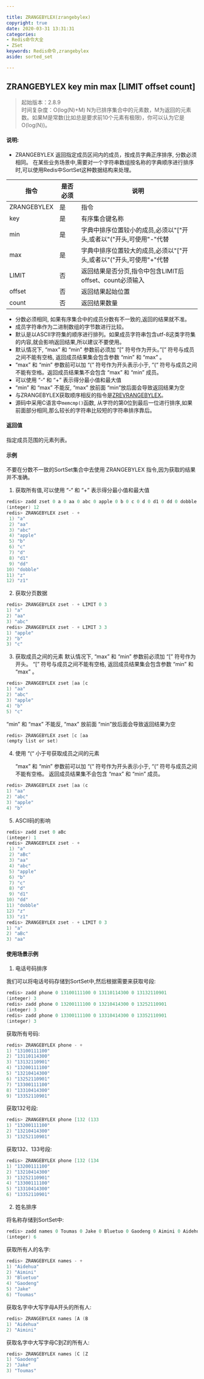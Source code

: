 ```yaml
---

title: ZRANGEBYLEX(zrangebylex)
copyright: true
date: 2020-03-31 13:31:31
categories: 
- Redis命令大全
- ZSet
keywords: Redis命令,zrangebylex
aside: sorted_set

---
```

## ZRANGEBYLEX key min max [LIMIT offset count] 
>起始版本：2.8.9<br/>时间复杂度：O(log(N)+M) N为已排序集合中的元素数，M为返回的元素数。如果M是常数(比如总是要求前10个元素有极限)，你可以认为它是O(log(N))。


#### 说明:
* ZRANGEBYLEX 返回指定成员区间内的成员，按成员字典正序排序, 分数必须相同。 在某些业务场景中,需要对一个字符串数组按名称的字典顺序进行排序时,可以使用Redis中SortSet这种数据结构来处理。

| 指令        | 是否必须 | 说明                                                         |
| ----------- | -------- | ------------------------------------------------------------ |
| ZRANGEBYLEX | 是       | 指令                                                         |
| key         | 是       | 有序集合键名称                                               |
| min         | 是       | 字典中排序位置较小的成员,必须以"["开头,或者以"("开头,可使用"-"代替 |
| max         | 是       | 字典中排序位置较大的成员,必须以"["开头,或者以"("开头,可使用"+"代替 |
| LIMIT       | 否       | 返回结果是否分页,指令中包含LIMIT后offset、count必须输入      |
| offset      | 否       | 返回结果起始位置                                             |
| count       | 否       | 返回结果数量                                                 |

- 分数必须相同, 如果有序集合中的成员分数有不一致的,返回的结果就不准。
- 成员字符串作为二进制数组的字节数进行比较。
- 默认是以ASCII字符集的顺序进行排列。如果成员字符串包含utf-8这类字符集的内容,就会影响返回结果,所以建议不要使用。
- 默认情况下, “max” 和 “min” 参数前必须加 “[” 符号作为开头。”[” 符号与成员之间不能有空格, 返回成员结果集会包含参数 “min” 和 “max” 。
- “max” 和 “min” 参数前可以加 “(“ 符号作为开头表示小于, “(“ 符号与成员之间不能有空格。返回成员结果集不会包含 “max” 和 “min” 成员。
- 可以使用 “-“ 和 “+” 表示得分最小值和最大值
- “min” 和 “max” 不能反, “max” 放前面 “min”放后面会导致返回结果为空
- 与ZRANGEBYLEX获取顺序相反的指令是[ZREVRANGEBYLEX](http://www.redis.cn/commands/zrevrangebylex.html)。
- 源码中采用C语言中` memcmp() `函数, 从字符的第0位到最后一位进行排序,如果前面部分相同,那么较长的字符串比较短的字符串排序靠后。

#### 返回值

指定成员范围的元素列表。
#### 示例
不要在分数不一致的SortSet集合中去使用 ZRANGEBYLEX 指令,因为获取的结果并不准确。

1. 获取所有值,可以使用 “-“ 和 “+” 表示得分最小值和最大值

```c
redis> zadd zset 0 a 0 aa 0 abc 0 apple 0 b 0 c 0 d 0 d1 0 dd 0 dobble 0 z 0 z1
(integer) 12
redis> ZRANGEBYLEX zset - +
 1) "a"
 2) "aa"
 3) "abc"
 4) "apple"
 5) "b"
 6) "c"
 7) "d"
 8) "d1"
 9) "dd"
10) "dobble"
11) "z"
12) "z1"
```

2. 获取分页数据

```c
redis> ZRANGEBYLEX zset - + LIMIT 0 3
1) "a"
2) "aa"
3) "abc"
redis> ZRANGEBYLEX zset - + LIMIT 3 3
1) "apple"
2) "b"
3) "c"
```

3. 获取成员之间的元素
   默认情况下, “max” 和 “min” 参数前必须加 “[” 符号作为开头。
   “[” 符号与成员之间不能有空格, 返回成员结果集会包含参数 “min” 和 “max” 。

```c
redis> ZRANGEBYLEX zset [aa [c
1) "aa"
2) "abc"
3) "apple"
4) "b"
5) "c"
```

“min” 和 “max” 不能反, “max” 放前面 “min”放后面会导致返回结果为空

```c
redis> ZRANGEBYLEX zset [c [aa
(empty list or set)
```

4. 使用 “(“ 小于号获取成员之间的元素

   “max” 和 “min” 参数前可以加 “(“ 符号作为开头表示小于, “(“ 符号与成员之间不能有空格。
   返回成员结果集不会包含 “max” 和 “min” 成员。

```c
redis> ZRANGEBYLEX zset [aa (c
1) "aa"
2) "abc"
3) "apple"
4) "b"
```

5. ASCII码的影响

```c
redis> zadd zset 0 aBc
(integer) 1
redis> ZRANGEBYLEX zset - +
 1) "a"
 2) "aBc"
 3) "aa"
 4) "abc"
 5) "apple"
 6) "b"
 7) "c"
 8) "d"
 9) "d1"
10) "dd"
11) "dobble"
12) "z"
13) "z1"
redis> ZRANGEBYLEX zset - + LIMIT 0 3
1) "a"
2) "aBc"
3) "aa"
```

#### 使用场景示例

1. 电话号码排序

我们可以将电话号码存储到SortSet中,然后根据需要来获取号段:

```c
redis> zadd phone 0 13100111100 0 13110114300 0 13132110901 
(integer) 3
redis> zadd phone 0 13200111100 0 13210414300 0 13252110901 
(integer) 3
redis> zadd phone 0 13300111100 0 13310414300 0 13352110901 
(integer) 3
```

获取所有号码:

```c
redis> ZRANGEBYLEX phone - +
1) "13100111100"
2) "13110114300"
3) "13132110901"
4) "13200111100"
5) "13210414300"
6) "13252110901"
7) "13300111100"
8) "13310414300"
9) "13352110901"
```

获取132号段:

```c
redis> ZRANGEBYLEX phone [132 (133
1) "13200111100"
2) "13210414300"
3) "13252110901"
```

获取132、133号段:

```c
redis> ZRANGEBYLEX phone [132 (134
1) "13200111100"
2) "13210414300"
3) "13252110901"
4) "13300111100"
5) "13310414300"
6) "13352110901"
```

2. 姓名排序

将名称存储到SortSet中:

```c
redis> zadd names 0 Toumas 0 Jake 0 Bluetuo 0 Gaodeng 0 Aimini 0 Aidehua 
(integer) 6
```

获取所有人的名字:

```c
redis> ZRANGEBYLEX names - +
1) "Aidehua"
2) "Aimini"
3) "Bluetuo"
4) "Gaodeng"
5) "Jake"
6) "Toumas"
```

获取名字中大写字母A开头的所有人:

```c
redis> ZRANGEBYLEX names [A (B
1) "Aidehua"
2) "Aimini"
```

获取名字中大写字母C到Z的所有人:

```c
redis> ZRANGEBYLEX names [C [Z
1) "Gaodeng"
2) "Jake"
3) "Toumas"
```

